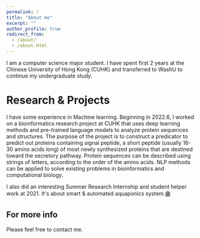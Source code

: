 ```yaml
---
permalink: /
title: "About me"
excerpt: ""
author_profile: true
redirect_from: 
  - /about/
  - /about.html
---
```


I am a computer science major student. I have spent first 2 years at the Chinese University of Hong Kong (CUHK) and transferred to WashU to continue my undergraduate study. 

Research & Projects
======
I have some experience in Machine learning. Beginning in 2022.6, I worked on a bioinformatics research project at CUHK that uses deep learning methods and pre-trained language models to analyze protein sequences and structures. The purpose of the project is to construct a predicator to predict out proteins containing signal peptide, a short peptide (usually 16-30 amino acids long) of most newly synthesized proteins that are destined toward the secretory pathway. Protein sequences can be described using strings of letters, according to the order of the amino acids. NLP methods can be applied to solve existing problems in bioinformatics and computational biology.

I also did an interesting Summer Research Internship and student helper work at 2021. It's about smart & automated aquaponics system.[🟣](https://drive.google.com/file/d/1ueTK1Te-ViMV46YraC8PchIbfYLkWW8z/view?usp=sharing)

For more info
------
Please feel free to contact me. 
